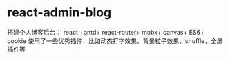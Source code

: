 # react-admin-blog
搭建个人博客后台： react +antd+ react-router+ mobx+ canvas+ ES6+ cookie 使用了一些优秀插件，比如动态打字效果、背景粒子效果、shuffle，全屏插件等
